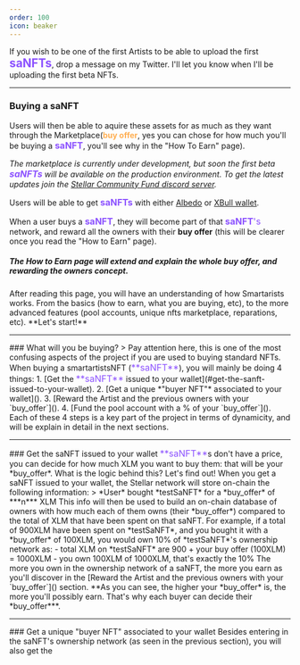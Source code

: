 ```yaml
---
order: 100
icon: beaker
---
```


If you wish to be one of the first Artists to be able to upload the first <span style="font-size:1.3rem;color:#8C52FF">**saNFTs**</span>, drop a message on my Twitter. I'll let you know when I'll be uploading the first beta NFTs.

<hr>

### Buying a saNFT

Users will then be able to aquire these assets for as much as they want through the Marketplace(<span style="color:#FFAF52">**buy offer**</span>, yes you can chose for how much you'll be buying a <span style="font-size:1rem;color:#8C52FF">**saNFT**</span>, you'll see why in the "How To Earn" page).

*The marketplace is currently under development, but soon the first beta <span style="font-size:1rem;color:#8C52FF">**saNFTs**</span> will be available on the production environment. To get the latest updates join the [Stellar Community Fund discord server](https://discord.gg/JYuczS2v).*

Users will be able to get <span style="font-size:1rem;color:#8C52FF">**saNFTs**</span> with either [Albedo](https://albedo.link/) or [XBull wallet](https://xbull.app/).

When a user buys a <span style="font-size:1rem;color:#8C52FF">**saNFT**</span>, they will become part of that <span style="font-size:1rem;color:#8C52FF">**saNFT**'s</span> network, and reward all the owners with their **buy offer** (this will be clearer once you read the "How to Earn" page). 

##### The How to Earn page will extend and explain the whole buy offer, and rewarding the owners concept.

<!-->

After reading this page, you will have an understanding of how Smartarists works. From the basics (how to earn, what you are buying, etc), to the more advanced features (pool accounts, unique nfts marketplace, reparations, etc). 

**Let's start!**
<hr>

### What will you be buying?

> Pay attention here, this is one of the most confusing aspects of the project if you are used to buying standard NFTs.

When buying a smartartistsNFT (<span style="font-size:1rem;color:#8C52FF">**saNFT**</span>), you will mainly be doing 4 things:
1. [Get the <span style="font-size:1rem;color:#8C52FF">**saNFT**</span> issued to your wallet](#get-the-sanft-issued-to-your-wallet).
2. [Get a unique *"buyer NFT"* associated to your wallet]().
3. [Reward the Artist and the previous owners with your `buy_offer`]().
4. [Fund the pool account with a % of your `buy_offer`]().

Each of these 4 steps is a key part of the project in terms of dynamicity, and will be explain in detail in the next sections.

<hr>

### Get the saNFT issued to your wallet

<span style="font-size:1rem;color:#8C52FF">**saNFT**</span>s don't have a price, you can decide for how much XLM you want to buy them: that will be your *buy_offer*. What is the logic behind this? Let's find out!

When you get a saNFT issued to your wallet, the Stellar network will store on-chain the following information:

> *User* bought *testSaNFT* for a *buy_offer* of ***n*** XLM

This info will then be used to build an on-chain database of owners with how much each of them owns (their *buy_offer*) compared to the total of XLM that have been spent on that saNFT. 

For example, if a total of 900XLM have been spent on *testSaNFT*, and you bought it with a *buy_offer* of 100XLM, you would own 10% of *testSaNFT*'s ownership network as:
- total XLM on *testSaNFT* are 900 + your buy offer (100XLM) = 1000XLM
- you own 100XLM of 1000XLM, that's exactly the 10%

The more you own in the ownership network of a saNFT, the more you earn as you'll discover in the [Reward the Artist and the previous owners with your `buy_offer`]() section. **As you can see, the higher your *buy_offer* is, the more you'll possibly earn. That's why each buyer can decide their *buy_offer***.

<hr>

### Get a unique "buyer NFT" associated to your wallet

Besides entering in the saNFT's ownership network (as seen in the previous section), you will also get the 
<!-->

